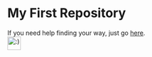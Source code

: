 # My First Repository
If you need help finding your way, just go [here](https://github.com/gosoccerboy5/gosoccerboy5.github.io/wiki/Roadmap).  
<img src="https://raw.githubusercontent.com/gosoccerboy5/gosoccerboy5.github.io/3deab9880fec886abe2e55fcdb43bee838820ea4/resources/cat-head.svg" alt=":)" width="30"/>
